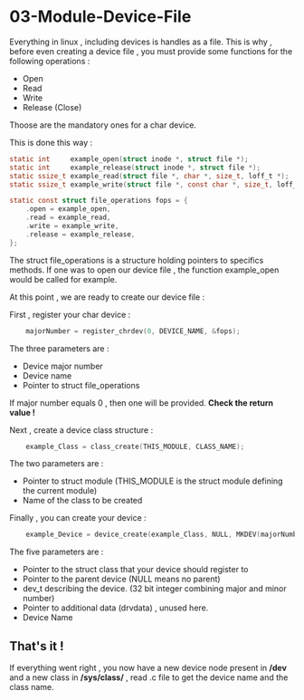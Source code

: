 
# 03-Module-Device-File

Everything in linux , including devices is handles as a file.
This is why , before even creating a device file , you must provide some functions for the following operations :
- Open
- Read
- Write
- Release (Close)

Thoose are the mandatory ones for a char device.

This is done this way : 

```c
static int     example_open(struct inode *, struct file *);
static int     example_release(struct inode *, struct file *);
static ssize_t example_read(struct file *, char *, size_t, loff_t *);
static ssize_t example_write(struct file *, const char *, size_t, loff_t *);

static const struct file_operations fops = {
	.open = example_open,
	.read = example_read,
	.write = example_write,
	.release = example_release,
};
```

The struct file_operations is a structure holding pointers to specifics methods. If one was to open our device file , the function example_open would be called for example.

At this point , we are ready to create our device file :

First , register your char device :

```c
	majorNumber = register_chrdev(0, DEVICE_NAME, &fops);
```

The three parameters are  :

- Device major number
- Device name
- Pointer to struct file_operations

If major number equals 0 , then one will be provided. **Check the return value !**

Next , create a device class structure :

```c
	example_Class = class_create(THIS_MODULE, CLASS_NAME);
```

The two parameters are : 

- Pointer to struct module (THIS_MODULE is the struct module defining the current module)
- Name of the class to be created

Finally , you can create your device :

```c
	example_Device = device_create(example_Class, NULL, MKDEV(majorNumber, 0), NULL, DEVICE_NAME);
```

The five parameters are  :

- Pointer to the struct class that your device should register to
- Pointer to the parent device (NULL means no parent)
- dev_t describing the device. (32 bit integer combining major and minor number)
- Pointer to additional data (drvdata) , unused here.
- Device Name

## That's it ! 

If everything went right , you now have a new device node present in **/dev** and a new class in **/sys/class/** , read .c file to get the device name and the class name. 


